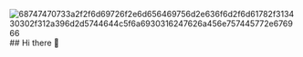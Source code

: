 ![68747470733a2f2f6d69726f2e6d656469756d2e636f6d2f6d61782f313430302f312a396d2d5744644c5f6a6930316247626a456e757445772e676966](https://github.com/user-attachments/assets/d7c92300-58f7-4114-b784-a5c330fb49db)## Hi there 👋




<!--
**VinodS2k/Vinod![Uploading 200w.gif…]()
S2k** is a ✨ _special_ ✨ repository because its `README.md` (this file) appears on your GitHub profile.

Here are some ideas to get you started:

- 🔭 I’m currently working on ...
- 🌱 I’m currently learning ...
- 👯 I’m looking to collaborate on ...
- 🤔 I’m looking for help with ...
- 💬 Ask me about ...
- 📫 How to reach me: ...
- 😄 Pronouns: ...
- ⚡ Fun fact: ...
-->
